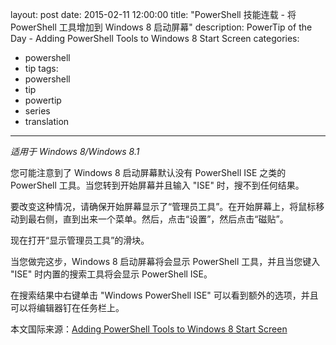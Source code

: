 layout: post
date: 2015-02-11 12:00:00
title: "PowerShell 技能连载 - 将 PowerShell 工具增加到 Windows 8 启动屏幕"
description: PowerTip of the Day - Adding PowerShell Tools to Windows 8 Start Screen
categories:
- powershell
- tip
tags:
- powershell
- tip
- powertip
- series
- translation
---
_适用于 Windows 8/Windows 8.1_

您可能注意到了 Windows 8 启动屏幕默认没有 PowerShell ISE 之类的 PowerShell 工具。当您转到开始屏幕并且输入 "ISE" 时，搜不到任何结果。

要改变这种情况，请确保开始屏幕显示了“管理员工具”。在开始屏幕上，将鼠标移动到最右侧，直到出来一个菜单。然后，点击“设置”，然后点击“磁贴”。

现在打开“显示管理员工具”的滑块。

当您做完这步，Windows 8 启动屏幕将会显示 PowerShell 工具，并且当您键入 "ISE" 时内置的搜索工具将会显示 PowerShell ISE。

在搜索结果中右键单击 "Windows PowerShell ISE" 可以看到额外的选项，并且可以将编辑器钉在任务栏上。

<!--more-->
本文国际来源：[Adding PowerShell Tools to Windows 8 Start Screen](http://community.idera.com/powershell/powertips/b/tips/posts/adding-powershell-tools-to-windows)
